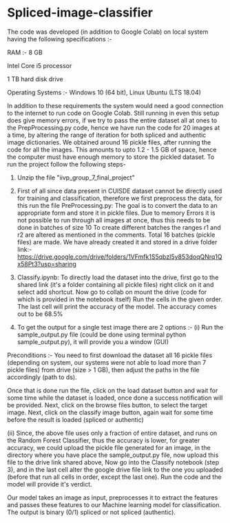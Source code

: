 # Spliced-image-classifier

The code was developed (in addition to Google Colab) on local system having the following specifications :-​


RAM :- 8 GB​


Intel Core i5 processor​


1 TB hard disk drive​


Operating Systems :- Windows 10 (64 bit), Linux Ubuntu (LTS 18.04)​


In addition to these requirements the system would need a good connection to the internet to run code on Google Colab. Still running in even this setup does give memory errors, if we try to pass the entire dataset all at ones to the PrepProcessing.py code, hence we have run the code for 20 images at a time, by altering the range of iteration for both spliced and authentic image dictionaries. We obtained around 16 pickle files, after running the code for all the images. This amounts to upto 1.2 - 1.5 GB of space, hence the computer must have enough memory to store the pickled dataset.
To run the project follow the following steps-
​
1. Unzip the file "iivp_group_7_final_project"
​
2. First of all since data present in CUISDE dataset cannot be directly used for training and classification, therefore we first preprocess the data, for this run the file PreProcessing.py:
The goal is to convert the data to an appropriate form and store it in pickle files.
Due to memory Errors it is not possible to run through all images at once, thus this needs to be done in batches of size 10
To create different batches the ranges r1 and r2 are altered as mentioned in the comments.
                Total 16 batches (pickle files) are made.
                We have already created it and stored in a drive folder link:-
                        https://drive.google.com/drive/folders/1VFmfk1S5qbzI5y853doqQNrq1Qx58Pt3?usp=sharing
                        
3.  Classify.ipynb:
To directly load the dataset into the drive, first go to the shared link (it's a folder containing all pickle files) right click on it and select add shortcut.
Now go to collab on mount the drive (code for which is provided in the notebook itself)
                Run the cells in the given order.
                The last cell will print the accuracy of the model.
                The accuracy comes out to be 68.5%
                


4.  To get the output for a single test image there are 2 options :-
(i) Run the sample_output.py file (could be done using terminal python sample_output.py), it will provide you a window (GUI)


Preconditions :- You need to first download the dataset all 16 pickle files (depending on system, our systems were not able to load more than 7 pickle files) from drive (size > 1 GB), then adjust the paths in the file accordingly (path to ds).
                        
Once that is done run the file, click on the load dataset button and wait for some time while the dataset is loaded, once done a success notification will be provided.
Next, click on the browse files button, to select the target image.
Next, click on the classify image button, again wait for some time before the result is loaded (spliced or authentic)
        
(ii) Since, the above file uses only a fraction of entire dataset, and runs on the Random Forest Classifier, thus the accuracy is lower, for greater accuracy, we could upload the pickle file generated for an image, in the directory where you have place the sample_output.py file, now upload this file to the drive link shared above,
Now go into the Classify notebook (step 3), and in the last cell alter the google drive file link to the one you uploaded (before that run all cells in order, except the last one). Run the code and the model will provide it's verdict.
                
Our model takes an image as input, preprocesses it to extract the features and passes these features to our Machine learning model for classification. The output is binary
(0/1) spliced or not spliced (authentic).
